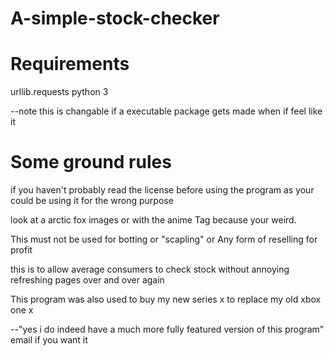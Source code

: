 # A-simple-stock-checker

# Requirements

  urllib.requests
  python 3
  
  --note this is changable if a executable package gets made when if feel like it
  
# Some ground rules
  if you haven't probably read the license before using the program as your could be using it for the wrong purpose
  
  look at a arctic fox images or with the anime Tag because your weird.
  
  This must not be used for botting or "scapling" or Any form of reselling for profit
  
  this is to allow average consumers to check stock without annoying refreshing pages over and over again
  
  This program was also used to buy my new series x to replace my old xbox one x 
  
  --"yes i do indeed have a much more fully featured version of this program" email if you want it
